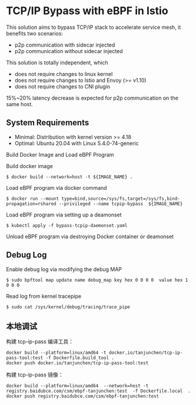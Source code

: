 # TCP/IP Bypass with eBPF in Istio

This solution aims to bypass TCP/IP stack to accelerate service mesh, it benefits two scenarios:

* p2p communication with sidecar injected
* p2p communication without sidecar injected

This solution is totally independent, which

* does not require changes to linux kernel
* does not require changes to Istio and Envoy (>= v1.10)
* does not require changes to CNI plugin

15%~20% latency decrease is expected for p2p communication on the same host.

## System Requirements

* Minimal: Distribution with kernel version >= 4.18
* Optimal: Ubuntu 20.04 with Linux 5.4.0-74-generic

Build Docker Image and Load eBPF Program

Build docker image

    $ docker build --network=host -t ${IMAGE_NAME} .

Load eBPF program via docker command

    $ docker run --mount type=bind,source=/sys/fs,target=/sys/fs,bind-propagation=rshared --privileged --name tcpip-bypass  ${IMAGE_NAME}

Load eBPF program via setting up a deamonset

    $ kubectl apply -f bypass-tcpip-daemonset.yaml

Unload eBPF program via destroying Docker container or deamonset

## Debug Log

Enable debug log via modifying the debug MAP

    $ sudo bpftool map update name debug_map key hex 0 0 0 0  value hex 1 0 0 0

Read log from kernel tracepipe

    $ sudo cat /sys/kernel/debug/tracing/trace_pipe

## 本地调试

构建 tcp-ip-pass 编译工具：
```
docker build --platform=linux/amd64 -t docker.io/tanjunchen/tcp-ip-pass-tool:test -f Dockerfile.build_tool .  
docker push docker.io/tanjunchen/tcp-ip-pass-tool:test
```

构建 tcp-ip-pass 镜像：
```
docker build --platform=linux/amd64  --network=host -t registry.baidubce.com/csm/ebpf-tanjunchen:test  -f Dockerfile.local  .
docker push registry.baidubce.com/csm/ebpf-tanjunchen:test
```